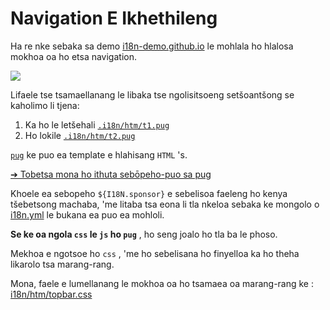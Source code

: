# Navigation E Ikhethileng

Ha re nke sebaka sa demo [i18n-demo.github.io](//i18n-demo.github.io) le mohlala ho hlalosa mokhoa oa ho etsa navigation.

![](https://p.3ti.site/1731036697.avif)

Lifaele tse tsamaellanang le libaka tse ngolisitsoeng setšoantšong se kaholimo li tjena:

1. Ka ho le letšehali [`.i18n/htm/t1.pug`](https://github.com/i18n-site/demo.i18n.site/blob/main/.i18n/htm/t1.pug)
2. Ho lokile [`.i18n/htm/t2.pug`](https://github.com/i18n-site/demo.i18n.site/blob/main/.i18n/htm/t2.pug)

[`pug`](https://pugjs.org) ke puo ea template e hlahisang `HTML` 's.

[➔ Tobetsa mona ho ithuta sebōpeho-puo sa pug](https://pugjs.org)

Khoele ea sebopeho `${I18N.sponsor}` e sebelisoa faeleng ho kenya tšebetsong machaba, 'me litaba tsa eona li tla nkeloa sebaka ke mongolo o [i18n.yml](https://github.com/i18n-site/demo.i18n.site/blob/main/en/i18n.yml) le bukana ea puo ea mohloli.

**Se ke oa ngola `css` le `js` ho `pug`** , ho seng joalo ho tla ba le phoso.

Mekhoa e ngotsoe ho `css` , 'me ho sebelisana ho finyelloa ka ho theha likarolo tsa marang-rang.

Mona, faele e lumellanang le mokhoa oa ho tsamaea oa marang-rang ke : [i18n/htm/topbar.css](https://github.com/i18n-site/demo.i18n.site/blob/main/.i18n/htm/topbar.css)